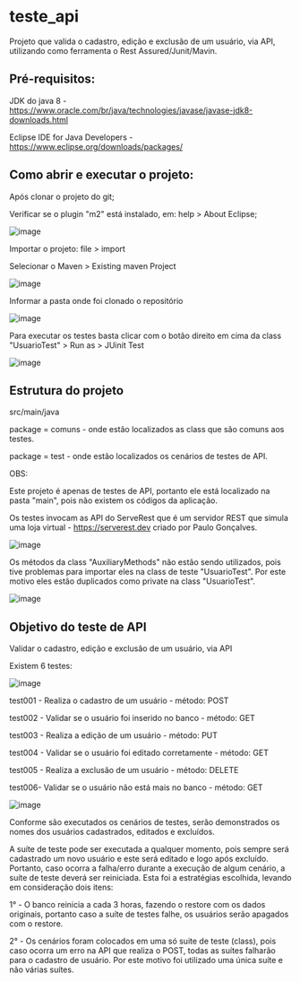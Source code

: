 # teste_api
Projeto que valida o cadastro, edição e exclusão de um usuário, via API, utilizando como ferramenta o Rest Assured/Junit/Mavin. 

## Pré-requisitos:
JDK do java 8 -  https://www.oracle.com/br/java/technologies/javase/javase-jdk8-downloads.html

Eclipse IDE for Java Developers - https://www.eclipse.org/downloads/packages/

## Como abrir e executar o projeto:

Após clonar o projeto do git;

Verificar se o plugin "m2" está instalado, em: help > About Eclipse; 

![image](https://user-images.githubusercontent.com/55900972/118418176-b6e46f00-b68d-11eb-9054-47551f68e4d5.png)

Importar o projeto: file > import

Selecionar o Maven > Existing maven Project 

![image](https://user-images.githubusercontent.com/55900972/118418333-6f121780-b68e-11eb-8f36-e2be186e41b8.png)

Informar a pasta onde foi clonado o repositório 

![image](https://user-images.githubusercontent.com/55900972/118418532-26a72980-b68f-11eb-8d20-42f7e7190622.png)

Para executar os testes basta clicar com o botão direito em cima da class "UsuarioTest" > Run as > JUinit Test

![image](https://user-images.githubusercontent.com/55900972/118418647-987f7300-b68f-11eb-8a77-98196591b1a8.png)


## Estrutura do projeto

src/main/java

package = comuns - onde estão localizados as class que são comuns aos testes.

package = test - onde estão localizados os cenários de testes de API.

OBS: 

Este projeto é apenas de testes de API, portanto ele está localizado na pasta "main", pois não existem os códigos da aplicação.

Os testes invocam as API do ServeRest que é um servidor REST que simula uma loja virtual - https://serverest.dev criado por Paulo Gonçalves.

![image](https://user-images.githubusercontent.com/55900972/118372190-bad99980-b586-11eb-8a42-a7f5d8550974.png)

Os métodos da class "AuxiliaryMethods" não estão sendo utilizados, pois tive problemas para importar eles na class de teste "UsuarioTest". Por este motivo eles estão duplicados como private na class "UsuarioTest".

![image](https://user-images.githubusercontent.com/55900972/118424484-b8b62e80-b69d-11eb-83db-a5a7fa1286a3.png)


## Objetivo do teste de API
Validar o cadastro, edição e exclusão de um usuário, via API

Existem 6 testes:

![image](https://user-images.githubusercontent.com/55900972/118373270-515c8980-b58c-11eb-99dc-dcff9c85258c.png)


test001 - Realiza o cadastro de um usuário - método: POST

test002 - Validar se o usuário foi inserido no banco - método: GET 

test003 - Realiza a edição de um usuário - método: PUT

test004 - Validar se o usuário foi editado corretamente - método: GET 

test005 - Realiza a exclusão de um usuário - método: DELETE

test006-  Validar se o usuário não está mais no banco - método: GET

![image](https://user-images.githubusercontent.com/55900972/118410196-9c49d000-b664-11eb-8251-a152f8dd8f6c.png)

Conforme são executados os cenários de testes, serão demonstrados os nomes dos usuários cadastrados, editados e excluídos.

A suíte de teste pode ser executada a qualquer momento, pois sempre será cadastrado um novo usuário e este será editado e logo após excluído. Portanto, caso ocorra a falha/erro durante a execução de algum cenário, a suíte de teste deverá ser reiniciada. Esta foi a estratégias escolhida, levando em consideração dois itens:

1° - O banco reinicia a cada 3 horas, fazendo o restore com os dados originais, portanto caso a suíte de testes falhe, os usuários serão apagados com o restore. 

2° - Os cenários foram colocados em uma só suite de teste (class), pois caso ocorra um erro na API que realiza o POST, todas as suítes falharão para o cadastro de usuário. Por este motivo foi utilizado uma única suíte e não várias suítes.

